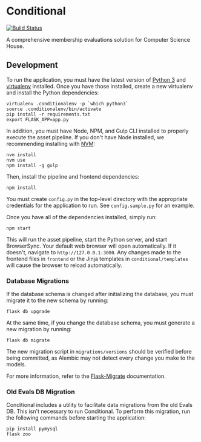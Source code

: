 Conditional
===========

[![Build Status](https://travis-ci.org/ComputerScienceHouse/conditional.svg)](https://travis-ci.org/ComputerScienceHouse/conditional)

A comprehensive membership evaluations solution for Computer Science House.

Development
-----------

To run the application, you must have the latest version of [Python 3](https://www.python.org/downloads/) and [virtualenv](https://virtualenv.pypa.io/en/stable/installation/) installed. Once you have those installed, create a new virtualenv and install the Python dependencies:

```
virtualenv .conditionalenv -p `which python3`
source .conditionalenv/bin/activate
pip install -r requirements.txt
export FLASK_APP=app.py
```

In addition, you must have Node, NPM, and Gulp CLI installed to properly execute the asset pipeline. If you don't have Node installed, we recommending installing with [NVM](https://github.com/creationix/nvm):

```
nvm install
nvm use
npm install -g gulp
```

Then, install the pipeline and frontend dependencies:

```
npm install
```

You must create `config.py` in the top-level directory with the appropriate credentials for the application to run. See `config.sample.py` for an example.

Once you have all of the dependencies installed, simply run:

```
npm start
```

This will run the asset pipeline, start the Python server, and start BrowserSync. Your default web browser will open automatically. If it doesn't, navigate to `http://127.0.0.1:3000`. Any changes made to the frontend files in `frontend` or the Jinja templates in `conditional/templates` will cause the browser to reload automatically.

### Database Migrations

If the database schema is changed after initializing the database, you must migrate it to the new schema by running:

```
flask db upgrade
```

At the same time, if you change the database schema, you must generate a new migration by running:

```
flask db migrate
```

The new migration script in `migrations/versions` should be verified before being committed, as Alembic may not detect every change you make to the models.

For more information, refer to the [Flask-Migrate](https://flask-migrate.readthedocs.io/) documentation.

### Old Evals DB Migration

Conditional includes a utility to facilitate data migrations from the old Evals DB. This isn't necessary to run Conditional. To perform this migration, run the following commands before starting the application:

```
pip install pymysql
flask zoo
```
